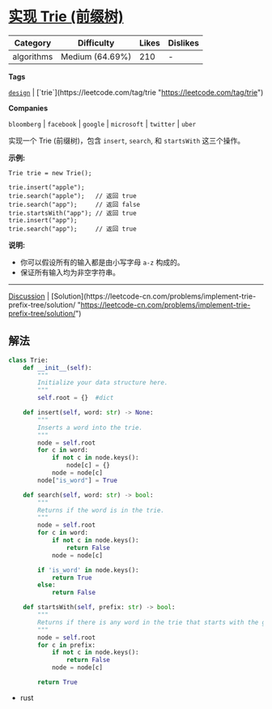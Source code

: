 # [实现 Trie (前缀树)](https://leetcode-cn.com/problems/implement-trie-prefix-tree/description/ "https://leetcode-cn.com/problems/implement-trie-prefix-tree/description/")

| Category   | Difficulty      | Likes | Dislikes |
| ---------- | --------------- | ----- | -------- |
| algorithms | Medium (64.69%) | 210   | -        |

**Tags**

[`design`](https://leetcode.com/tag/design "https://leetcode.com/tag/design") | [`trie`](https://leetcode.com/tag/trie "https://leetcode.com/tag/trie")

**Companies**

`bloomberg` | `facebook` | `google` | `microsoft` | `twitter` | `uber`

实现一个 Trie (前缀树)，包含 `insert`, `search`, 和 `startsWith` 这三个操作。

**示例:**

```
Trie trie = new Trie();

trie.insert("apple");
trie.search("apple");   // 返回 true
trie.search("app");     // 返回 false
trie.startsWith("app"); // 返回 true
trie.insert("app");   
trie.search("app");     // 返回 true
```

**说明:**

- 你可以假设所有的输入都是由小写字母 `a-z` 构成的。
- 保证所有输入均为非空字符串。

---

[Discussion](https://leetcode-cn.com/problems/implement-trie-prefix-tree/comments/ "https://leetcode-cn.com/problems/implement-trie-prefix-tree/comments/") | [Solution](https://leetcode-cn.com/problems/implement-trie-prefix-tree/solution/ "https://leetcode-cn.com/problems/implement-trie-prefix-tree/solution/")

## 解法

```python
class Trie:
    def __init__(self):
        """
        Initialize your data structure here.
        """
        self.root = {}  #dict 

    def insert(self, word: str) -> None:
        """
        Inserts a word into the trie.
        """
        node = self.root
        for c in word:
            if not c in node.keys():
                node[c] = {}
            node = node[c]
        node["is_word"] = True

    def search(self, word: str) -> bool:
        """
        Returns if the word is in the trie.
        """
        node = self.root
        for c in word:
            if not c in node.keys():
                return False
            node = node[c]

        if 'is_word' in node.keys():
            return True
        else:
            return False

    def startsWith(self, prefix: str) -> bool:
        """
        Returns if there is any word in the trie that starts with the given prefix.
        """
        node = self.root
        for c in prefix:
            if not c in node.keys():
                return False
            node = node[c]

        return True
```

* rust

```rust

```
